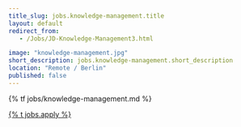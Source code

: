 ```yaml
---
title_slug: jobs.knowledge-management.title
layout: default
redirect_from:
   - /Jobs/JD-Knowledge-Management3.html

image: "knowledge-management.jpg"
short_description: jobs.knowledge-management.short_description
location: "Remote / Berlin"
published: false
---
```


{% tf jobs/knowledge-management.md %}

<div class="d-grid gap-2 col-4 mx-auto mt-5">
<a href="mailto:jobs-scs@osb-alliance.com?subject={% t jobs.knowledge-management.title %}" class="btn btn-secondary btn-lg">{% t jobs.apply %}</a>
</div>
